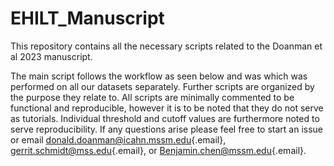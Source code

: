 # EHILT_Manuscript

This repository contains all the necessary scripts related to the Doanman et al 2023 manuscript.

The main script follows the workflow as seen below and was which was performed on all our datasets separately. Further scripts are organized by the purpose they relate to. All scripts are minimally commented to be functional and reproducible, however it is to be noted that they do not serve as tutorials. Individual threshold and cutoff values are furthermore noted to serve reproducibility. If any questions arise please feel free to start an issue or email donald.doanman@icahn.mssm.edu{.email}, gerrit.schmidt@mss.edu{.email}, or Benjamin.chen@mssm.edu{.email}. 
